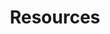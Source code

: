 ---
financial_year: 2015-16
slug: resources
layout: resources
years:
- [2015-16, /2015-16/resources, active]
- [2016-17, /2016-17/resources, link]
- [2017-18, /2017-18/resources, link]
- [2018-19, /2018-19/resources, link]
active: learning-centre
title: Resources
nested: false
---